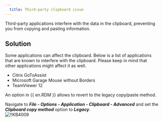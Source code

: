```yaml
---
  title: Third-party clipboard issue
---
```

Third-party applications interfere with the data in the clipboard, preventing you from copying and pasting information.
## Solution
Some applications can affect the clipboard. Below is a list of applications that are known to interfere with the clipboard. Please keep in mind that other applications might affect it as well.  

* Citrix GoToAssist
* Microsoft Garage Mouse without Borders
* TeamViewer 12  

An option in {{ en.RDM }} allows to revert to the legacy copy/paste method.  

Navigate to ***File - Options - Application - Clipboard - Advanced*** and set the ***Clipboard copy method*** option to ***Legacy***.  
![!!KB4009](https://webdevolutions.azureedge.net/docs/en/kb/KB4009.png)
